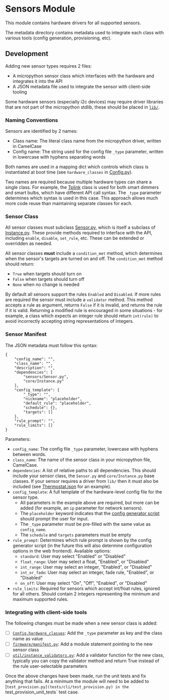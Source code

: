 # Sensors Module

This module contains hardware drivers for all supported sensors.

The metadata directory contains metadata used to integrate each class with various tools (config generation, provisioning, etc).

## Development

Adding new sensor types requires 2 files:
- A micropython sensor class which interfaces with the hardware and integrates it into the API
- A JSON metadata file used to integrate the sensor with client-side tooling

Some hardware sensors (especially i2c devices) may require driver libraries that are not part of the micropython stdlib, these should be placed in [`lib/`](lib/).

### Naming Conventions

Sensors are identified by 2 names:
- Class name: The literal class name from the micropython driver, written in CamelCase
- Config name: The string used for the config file `_type` parameter, written in lowercase with hyphens separating words

Both names are used in a mapping dict which controls which class is instantiated at boot time (see `hardware_classes` in [Config.py](core/Config.py)).

Two names are required because multiple hardware types can share a single class. For example, the [Tplink](devices/Tplink.py) class is used for both smart dimmers and smart bulbs, which have different API call syntax. The `_type` parameter determines which syntax is used in this case. This approach allows much more code reuse than maintaining separate classes for each.

### Sensor Class

All sensor classes must subclass [Sensor.py](sensors/Sensor.py), which is itself a subclass of [Instance.py](core/Instance.py). These provide methods required to interface with the API, including `enable`, `disable`, `set_rule`, etc. These can be extended or overridden as needed.

All sensor classes **must** include a `condition_met` method, which determines when the sensor's targets are turned on and off. The `condition_met` method should return:
- `True` when targets should turn on
- `False` when targets should turn off
- `None` when no change is needed

By default all sensors support the rules `Enabled` and `Disabled`. If more rules are required the sensor must include a `validator` method. This method accepts a rule as argument, returns `False` if it is invalid, and returns the rule if it is valid. Returning a modified rule is encouraged in some situations - for example, a class which expects an integer rule should return `int(rule)` to avoid incorrectly accepting string representations of integers.

### Sensor Manifest

The JSON metadata must follow this syntax:
```
{
    "config_name": "",
    "class_name": "",
    "description": "",
    "dependencies": [
        "sensors/Sensor.py",
        "core/Instance.py"
    ],
    "config_template": {
        "_type": "",
        "nickname": "placeholder",
        "default_rule": "placeholder",
        "schedule": {},
        "targets": []
    },
    "rule_prompt": "",
    "rule_limits": []
}
```

Parameters:
- `config_name`: The config file `_type` parameter, lowercase with hyphens between words.
- `class_name`: The name of the sensor class in your micropython file, CamelCase.
- `dependencies`: A list of relative paths to all dependencies. This should include your sensor class, the `Sensor.py` and `core/Instance.py` base classes. If your sensor requires a driver from `lib/` then it must also be included (see [Thermostat.json](sensors/metadata/Thermostat.json) for an example).
- `config_template`: A full template of the hardware-level config file for the sensor type.
    - All parameters in the example above are required, but more can be added (for example, an `ip` parameter for network sensors).
    - The `placeholder` keyword indicates that the [config generator script](CLI/config_generator.py) should prompt the user for input.
    - The `_type` parameter must be pre-filled with the same value as `config_name`.
    - The `schedule` and `targets` parameters must be empty
- `rule_prompt`: Determines which rule prompt is shown by the config generator script (in the future this will also determine configuration options in the web frontend). Available options:
    - `standard`: User may select "Enabled" or "Disabled"
    - `float_range`: User may select a float, "Enabled", or "Disabled"
    - `int_range`: User may select an integer, "Enabled", or "Disabled"
    - `int_or_fade`: User may select an integer, fade rule, "Enabled", or "Disabled"
    - `on_off`: User may select "On", "Off", "Enabled", or "Disabled"
- `rule_limits`: Required for sensors which accept int/float rules, ignored for all others. Should contain 2 integers representing the minimum and maximum supported rules.

### Integrating with client-side tools

The following changes must be made when a new sensor class is added:
- [ ] [`Config.hardware_classes`](core/Config.py): Add the `_type` parameter as key and the class name as value
- [ ] [`firmware/manifest.py`](firmware/manifest.py): Add a module statement pointing to the new sensor class
- [ ] [`util/instance_validators.py`](util/instance_validators.py): Add a validator function for the new class, typically you can copy the validator method and return True instead of the rule user-selectable parameters

Once the above changes have been made, run the unit tests and fix anything that fails. At a minimum the module will need to be added to [`test_provision.py](tests/cli/test_provision.py) in the `test_provision_unit_tests` test case.
